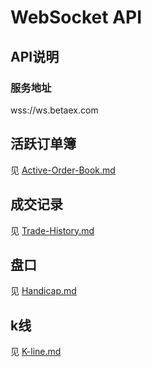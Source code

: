 # WebSocket API

## API说明

### 服务地址

wss://ws.betaex.com

## 活跃订单簿

见 [Active-Order-Book.md](./Active-Order-Book.md)

## 成交记录

见 [Trade-History.md](./Trade-History.md)

## 盘口

见 [Handicap.md](./Handicap.md)

## k线

见 [K-line.md](./K-line.md)
